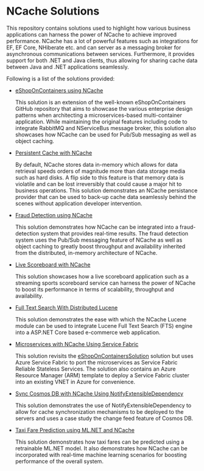 # NCache Solutions

This repository contains solutions used to highlight how various business applications can harness the power of NCache to achieve improved performance. NCache has a lot of powerful features such as integrations for EF, EF Core, NHiberate etc. and can server as a messaging broker for asynchronous communications between services. Furthermore, it provides support for both .NET and Java clients, thus allowing for sharing cache data between Java and .NET applications seamlessly.

Following is a list of the solutions provided:

- [eShopOnContainers using NCache](./eShopOnContainers/README.md)

  This solution is an extension of the well-known eShopOnContainers GitHub repository that aims to showcase the various enterprise design patterns when architecting a microservices-based multi-container application. While maintaining the original features including code to integrate RabbitMQ and NServiceBus message broker, this solution also showcases how NCache can be used for Pub/Sub messaging as well as object caching.
  
- [Persistent Cache with NCache](./PersistentCache/README.md)
 
  By default, NCache stores data in-memory which allows for data retrieval speeds orders of magnitude more than data storage media such as hard disks. A flip side to this feature is that memory data is violatile and can be lost irreversibly that could cause a major hit to business operations. This solution demonstrates an NCache persistance provider that can be used to back-up cache data seamlessly behind the scenes without application developer intervention.
	
- [Fraud Detection using NCache](./FraudDetection/README.md)

  This solution demonstrates how NCache can be integrated into a fraud-detection system that provides real-time results. The fraud detection system uses the Pub/Sub messaging feature of NCache as well as object caching to greatly boost throughput and availability inherited from the distributed, in-memory architecture of NCache.
    
- [Live Scoreboard with NCache](./LiveScoreboard/README.md)

  This solution showcases how a live scoreboard application such as a streaming sports scoreboard service can harness the power of NCache to boost its performance in terms of scalability, throughput and availability.
  
- [Full Text Search With Distributed Lucene](./FullTextSearchWithDistributedLucene/README.md)

  This solution demonstrates the ease with which the NCache Lucene module can be used to integrate Lucene Full Text Search (FTS) engine into a ASP.NET Core based e-commerce web application.

- [Microservices with NCache Using Service Fabric](./NCacheServiceFabric/README.md)

  This solution revisits the [eShopOnContainersSolution](./eShopOnContainers/README.md) solution but uses Azure Service Fabric to port the microservices as Service Fabric Reliable Stateless Services. The solution also contains an Azure Resource Manager (ARM) template to deploy a Service Fabric cluster into an existing VNET in Azure for convenience.
  
- [Sync Cosmos DB with NCache Using NotifyExtensibleDependency](./CosmosNotifyExtensibleDependency/README.md)

  This solution demonstrates the use of NotifyExtensibleDependency to allow for cache synchronization mechanisms to be deployed to the servers and uses a case study the change feed feature of Cosmos DB.
  
- [Taxi Fare Prediction using ML.NET and NCache](./TaxiFarePrediction.readme.md)

  This solution demonstrates how taxi fares can be predicted using a retrainable ML.NET model. It also demonstrates how NCache can be incorporated with real-time machine learning scenarios for boosting performance of the overall system.
